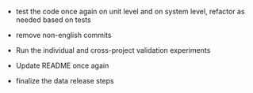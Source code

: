 - test the code once again on unit level and on system level, refactor as needed based on tests

- remove non-english commits

- Run the individual and cross-project validation experiments

- Update README once again

- finalize the data release steps